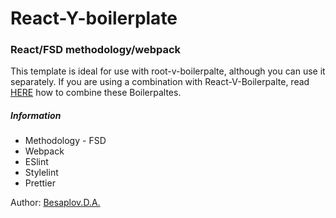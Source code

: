 # React-Y-boilerplate

### React/FSD methodology/webpack

This template is ideal for use with root-v-boilerpalte, although you can use it separately.
If you are using a combination with React-V-Boilerpalte, read [HERE](https://github.com/Bespalov-D-A/root-v-boilerpalte)
how to combine these Boilerpaltes.

##### Information

- Methodology - FSD
- Webpack
- ESlint
- Stylelint
- Prettier

Author: [Besaplov.D.A.](https://github.com/Bespalov-D-A)
